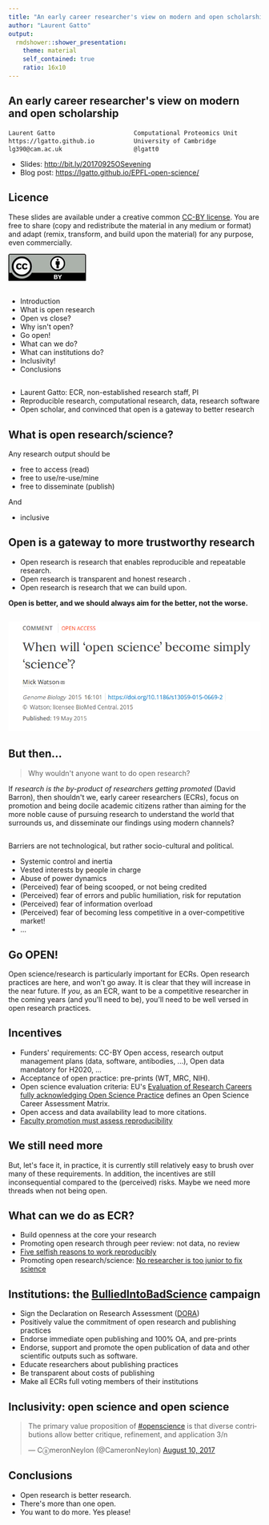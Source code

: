 ```yaml
---
title: "An early career researcher's view on modern and open scholarship"
author: "Laurent Gatto"
output:
  rmdshower::shower_presentation:
    theme: material
    self_contained: true
    ratio: 16x10
---
```


## An early career researcher's view on modern and open scholarship

```
Laurent Gatto                      Computational Proteomics Unit
https://lgatto.github.io           University of Cambridge
lg390@cam.ac.uk                    @lgatt0
```

* Slides: http://bit.ly/20170925OSevening
* Blog post: https://lgatto.github.io/EPFL-open-science/

## Licence

These slides are available under a creative common
[CC-BY license](http://creativecommons.org/licenses/by/4.0/). You are
free to share (copy and redistribute the material in any medium or
format) and adapt (remix, transform, and build upon the material) for
any purpose, even commercially.

![CC-BY](./Figures/cc1.jpg)

## 

* Introduction
* What is open research
* Open vs close?
* Why isn't open?
* Go open!
* What can we do?
* What can institutions do?
* Inclusivity!
* Conclusions

## 

* Laurent Gatto: ECR, non-established research staff, PI
* Reproducible research, computational research, data, research
  software
* Open scholar, and convinced that open is a gateway to better
  research

## What is open research/science?

Any research output should be 

* free to access (read)
* free to use/re-use/mine
* free to disseminate (publish)

And

* inclusive

## Open is a gateway to more trustworthy research

- Open research is research that enables reproducible and repeatable
  research.
- Open research is transparent and honest research .
- Open research is research that we can build upon.

**Open is better, and we should always aim for the better, not the worse.**

## 

[![When will ‘open science’ become simply ‘science’?](./Figures/doi-13059-015-0669-2.png)](https://genomebiology.biomedcentral.com/articles/10.1186/s13059-015-0669-2)


## But then...

> Why wouldn't anyone want to do open research?

If *research is the by-product of researchers getting promoted* (David
Barron), then shouldn't we, early career researchers (ECRs), focus on
promotion and being docile academic citizens rather than aiming for
the more noble cause of pursuing research to understand the world that
surrounds us, and disseminate our findings using modern channels?

## 

Barriers are not technological, but rather socio-cultural and
political.

- Systemic control and inertia
- Vested interests by people in charge 
- Abuse of power dynamics
- (Perceived) fear of being scooped, or not being credited
- (Perceived) fear of errors and public humiliation, risk for reputation
- (Perceived) fear of information overload
- (Perceived) fear of becoming less competitive in a over-competitive market!
- ...

## Go OPEN! 

Open science/research is particularly important for ECRs. Open
research practices are here, and won't go away. It is clear that they
will increase in the near future. If *you*, as an ECR, want to be a
competitive researcher in the coming years (and you'll need to be),
you'll need to be well versed in open research practices. 

## Incentives

* Funders' requirements: CC-BY Open access, research output management
  plans (data, software, antibodies, ...), Open data mandatory for H2020, ...
* Acceptance of open practice: pre-prints (WT, MRC, NIH).
* Open science evaluation criteria: EU's [Evaluation of Research Careers fully acknowledging Open Science Practice](https://cdn1.euraxess.org/sites/default/files/policy_library/os-rewards-wgreport-final_integrated_0.pdf) defines an Open Science Career Assessment Matrix.
* Open access and data availability lead to more citations.
* [Faculty promotion must assess reproducibility](https://www.nature.com/news/faculty-promotion-must-assess-reproducibility-1.22596)

## We still need more

But, let's face it, in practice, it is currently still relatively easy
to brush over many of these requirements. In addition, the incentives
are still inconsequential compared to the (perceived) risks. Maybe we
need more threads when not being open.

## What can we do as ECR?

* Build openness at the core your research
* Promoting open research through peer review: not data, no review
* [Five selfish reasons to work reproducibly](https://doi.org/10.1186/s13059-015-0850-7)
* Promoting open research/science: [No researcher is too junior to fix science](https://www.nature.com/news/no-researcher-is-too-junior-to-fix-science-1.21928)

## Institutions: the [BulliedIntoBadScience](http://bulliedintobadscience.org/) campaign

* Sign the Declaration on Research Assessment ([DORA](http://www.ascb.org/dora/))
* Positively value the commitment of open research and publishing practices
* Endorse immediate open publishing and 100% OA, and pre-prints
* Endorse, support and promote the open publication of data and other scientific outputs such as software.
* Educate researchers about publishing practices
* Be transparent about costs of publishing
* Make all ECRs full voting members of their institutions

## Inclusivity: open science and open science

<blockquote class="twitter-tweet" data-lang="en"><p lang="en"
dir="ltr">The primary value proposition of <a
href="https://twitter.com/hashtag/openscience?src=hash">#openscience</a>
is that diverse contributions allow better critique, refinement, and
application 3/n</p>&mdash; CⓐmeronNeylon (@CameronNeylon) <a
href="https://twitter.com/CameronNeylon/status/895546764861853696">August
10, 2017</a></blockquote> <script async
src="//platform.twitter.com/widgets.js" charset="utf-8"></script>

## Conclusions

* Open research is better research.
* There's more than one open.
* You want to do more. Yes please! 
